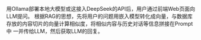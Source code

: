 用Ollama部署本地大模型或这接入DeepSeek的API后，用户通过前端Web页面向LLM提问。
根据RAG的思想，先将用户的问题用嵌入模型转化成向量，与数据库存放的内容切片的向量计算相似度，将相似内容与历史对话等信息拼接在Prompt中
一并传给LLM，然后获取LLM的回复。
